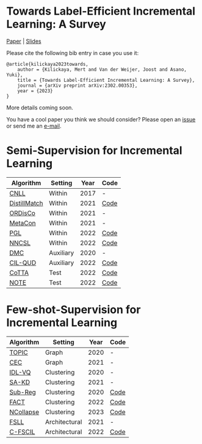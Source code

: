 # Towards Label-Efficient Incremental Learning: A Survey

[Paper](https://arxiv.org/pdf/2302.00353.pdf) | [Slides](https://kilickaya.github.io/resume/survey.pdf)

Please cite the following bib entry in case you use it:
```
@article{kilickaya2023towards,
    author = {Kilickaya, Mert and Van der Weijer, Joost and Asano, Yuki},
    title = {Towards Label-Efficient Incremental Learning: A Survey},
    journal = {arXiv preprint arXiv:2302.00353},
    year = {2023}
}
```


More details coming soon.

You have a cool paper you think we should consider? Please open an [issue](https://github.com/kilickaya/label-efficient-il/issues/new/choose) or send me an [e-mail](kilickayamert@gmail.com).   


# Semi-Supervision for Incremental Learning

| Algorithm | Setting | Year | Code | 
| -------- | -------- | -------- | -------- |
| [CNLL](https://dl.acm.org/doi/10.1145/3094243.3094247)      | Within | 2017 | - |
| [DistillMatch](https://arxiv.org/abs/2101.09536) | Within | 2021 | [Code](https://github.com/GT-RIPL/DistillMatch-SSCL) |
| [ORDisCo](https://arxiv.org/abs/2101.00407) | Within | 2021 | - |
| [MetaCon](https://arxiv.org/abs/2110.01856) | Within | 2021 | - | 
| [PGL](https://arxiv.org/abs/2201.09196) | Within | 2022 | [Code](https://github.com/luoyan407/grad_prediction) |
| [NNCSL](https://arxiv.org/pdf/2212.05102.pdf) | Within | 2022 | [Code](https://github.com/kangzhiq/NNCSL)
| [DMC](https://arxiv.org/abs/1903.07864) | Auxiliary | 2020 | - |
| [CIL-QUD](https://arxiv.org/abs/2206.07842) | Auxiliary | 2022 | [Code](https://github.com/VITA-Group/CIL-QUD) | 
| [CoTTA](https://arxiv.org/abs/2203.13591) | Test | 2022 | [Code](https://github.com/qinenergy/cotta) | 
| [NOTE](https://arxiv.org/abs/2208.05117) | Test  | 2022 | [Code](https://github.com/TaesikGong/NOTE) | 



# Few-shot-Supervision for Incremental Learning

| Algorithm | Setting | Year | Code | 
| -------- | -------- | -------- | -------- |
| [TOPIC](https://openaccess.thecvf.com/content_CVPR_2020/papers/Tao_Few-Shot_Class-Incremental_Learning_CVPR_2020_paper.pdf) | Graph | 2020  | - | 
| [CEC](https://openaccess.thecvf.com/content/CVPR2021/papers/Zhang_Few-Shot_Incremental_Learning_With_Continually_Evolved_Classifiers_CVPR_2021_paper.pdf) | Graph | 2021 | - | 
| [IDL-VQ](https://openreview.net/forum?id=3SV-ZePhnZM) | Clustering | 2020 | - | 
| [SA-KD](https://arxiv.org/abs/2103.04059) | Clustering | 2021 | - | 
| [Sub-Reg](https://openreview.net/forum?id=boJy41J-tnQ) | Clustering | 2020 | [Code](https://github.com/feyzaakyurek/subspace-reg) | 
| [FACT](https://arxiv.org/abs/2203.06953) | Clustering | 2022 | [Code](https://github.com/zhoudw-zdw/CVPR22-Fact) | 
| [NCollapse](https://arxiv.org/pdf/2302.03004.pdf) | Clustering | 2023 | [Code](https://github.com/NeuralCollapseApplications/FSCIL)
| [FSLL](https://arxiv.org/pdf/2103.00991.pdf) | Architectural | 2021 | - | 
| [C-FSCIL](https://arxiv.org/abs/2203.16588) | Architectural | 2022 | [Code](https://github.com/IBM/constrained-FSCIL) | 


